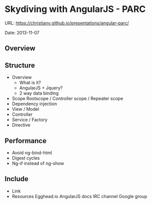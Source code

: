 # Skydiving with AngularJS - PARC

URL: https://christianv.github.io/presentations/angular-parc/

Date: 2013-11-07

## Overview

## Structure

 - Overview
   - What is it?
   - AngularJS + Jquery?
   - 2 way data binding
 - Scope
  Rootscope / Controller scope / Repeater scope
 - Dependency injection
 - View / Model
 - Controller
 - Service / Factory
 - Directive

## Performance

 - Avoid ng-bind-html
 - Digest cycles
 - Ng-if instead of ng-show

## Include

 - Link
 - Resources
  Egghead.io
  AngularJS docs
  IRC channel
  Google group
